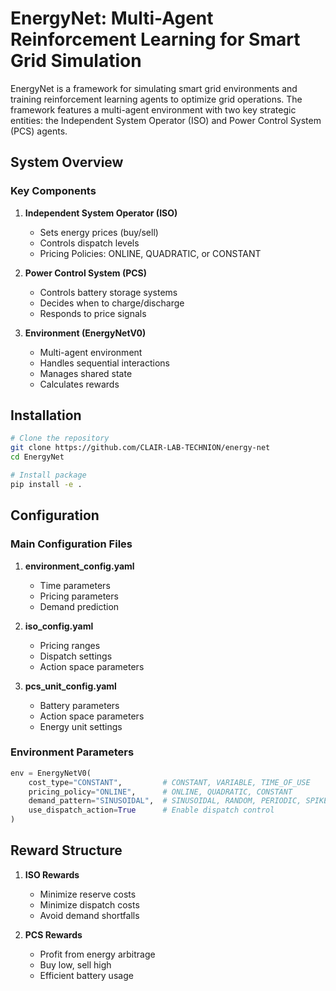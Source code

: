 # EnergyNet: Multi-Agent Reinforcement Learning for Smart Grid Simulation

EnergyNet is a framework for simulating smart grid environments and training reinforcement learning agents to optimize grid operations. The framework features a multi-agent environment with two key strategic entities: the Independent System Operator (ISO) and Power Control System (PCS) agents.

## System Overview

### Key Components

1. **Independent System Operator (ISO)**
   - Sets energy prices (buy/sell)
   - Controls dispatch levels
   - Pricing Policies: ONLINE, QUADRATIC, or CONSTANT

2. **Power Control System (PCS)**
   - Controls battery storage systems
   - Decides when to charge/discharge
   - Responds to price signals

3. **Environment (EnergyNetV0)**
   - Multi-agent environment
   - Handles sequential interactions
   - Manages shared state
   - Calculates rewards

## Installation

```bash
# Clone the repository
git clone https://github.com/CLAIR-LAB-TECHNION/energy-net
cd EnergyNet

# Install package
pip install -e .
```

## Configuration

### Main Configuration Files

1. **environment_config.yaml**
   - Time parameters
   - Pricing parameters
   - Demand prediction

2. **iso_config.yaml**
   - Pricing ranges
   - Dispatch settings
   - Action space parameters

3. **pcs_unit_config.yaml**
   - Battery parameters
   - Action space parameters
   - Energy unit settings

### Environment Parameters

```python
env = EnergyNetV0(
    cost_type="CONSTANT",         # CONSTANT, VARIABLE, TIME_OF_USE
    pricing_policy="ONLINE",      # ONLINE, QUADRATIC, CONSTANT
    demand_pattern="SINUSOIDAL",  # SINUSOIDAL, RANDOM, PERIODIC, SPIKES
    use_dispatch_action=True      # Enable dispatch control
)
```

## Reward Structure

1. **ISO Rewards**
   - Minimize reserve costs
   - Minimize dispatch costs
   - Avoid demand shortfalls

2. **PCS Rewards**
   - Profit from energy arbitrage
   - Buy low, sell high
   - Efficient battery usage
